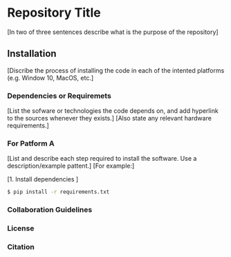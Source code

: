 # Repository Title

[In two of three sentences describe what is the purpose of the repository]


## Installation

[Discribe the process of installing the code in each of the intented platforms (e.g. Window 10, MacOS, etc.]

### Dependencies or Requiremets

[List the sofware or technologies the code depends on, and add hyperlink to the sources whenever they exists.]
[Also state any relevant hardware requirements.]

### For Patform A

[List and describe each step required to install the software. Use a description/example pattent.]
[For example:]

[1. Install dependencies ]

```bash
$ pip install -r requirements.txt
```

### Collaboration Guidelines


### License


### Citation





